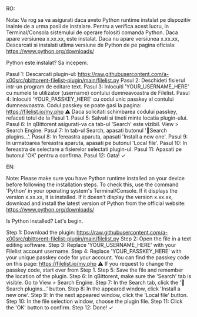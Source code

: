RO: 

Nota: Va rog sa va asigurati daca aveto Python runtime instalat pe dispozitiv inainte de a urma pasii de instalare.
Pentru a verifica acest lucru, in Terminal/Consola sistemului de operare folositi comanda Python. 
Daca apare versiunea x.xx.xx, este instalat.
Daca nu apare versiunea x.xx.xx, Descarcati si instalati utlima versiune de Python de pe pagina oficiala: https://www.python.org/downloads/

Python este instalat? Sa incepem.

Pasul 1: Descarcati plugin-ul: https://raw.githubusercontent.com/a-x00src/qbittorent-filelist-plugin/main/filelist.py
Pasul 2: Deschideti fisierul intr-un program de editare text.
Pasul 3: Inlocuiti 'YOUR_USERNAME_HERE' cu numele te utilizator (username) contului dumneavoastra de Filelist.
Pasul 4: Inlocuiti 'YOUR_PASSKEY_HERE' cu codul unic passkey al contului dumneavoastra. 
         Codul passkey se poate gasi la pagina: https://filelist.io/my.php
         ⚠ Daca solicitati schimbarea codului passkey, refaceti totul de la Pasul 1.
Pasul 5: Salvati si tineti minte locatia plugin-ului.
Pasul 6: In qBittorent asigurati-va ca tab-ul 'Search' este vizibil. View > Search Engine.
Pasul 7: In tab-ul Search, apasati butonul '🧩Search plugins...'.
Pasul 8: In fereastra aparuta, apasati 'Install a new one'.
Pasul 9: In urmatoarea fereastra aparuta, apasati pe butonul 'Local file'.
Pasul 10: In fereastra de selectare a fisierelor selectati plugin-ul.
Pasul 11: Apasati pe butonul 'OK' pentru a confirma.
Pasul 12: Gata! ✓

EN:

Note: Please make sure you have Python runtime installed on your device before following the installation steps.
To check this, use the command 'Python' in your operating system's Terminal/Console.
If it displays the version x.xx.xx, it is installed.
If it doesn't display the version x.xx.xx, download and install the latest version of Python from the official website: https://www.python.org/downloads/

Is Python installed? Let's begin.

Step 1: Download the plugin: https://raw.githubusercontent.com/a-x00src/qbittorent-filelist-plugin/main/filelist.py
Step 2: Open the file in a text editing software.
Step 3: Replace 'YOUR_USERNAME_HERE' with your Filelist account username.
Step 4: Replace 'YOUR_PASSKEY_HERE' with your unique passkey code for your account.
        You can find the passkey code on this page: https://filelist.io/my.php
        ⚠ If you request to change the passkey code, start over from Step 1.
Step 5: Save the file and remember the location of the plugin.
Step 6: In qBittorent, make sure the 'Search' tab is visible. Go to View > Search Engine.
Step 7: In the Search tab, click the '🧩Search plugins...' button.
Step 8: In the appeared window, click 'Install a new one'.
Step 9: In the next appeared window, click the 'Local file' button.
Step 10: In the file selection window, choose the plugin file.
Step 11: Click the 'OK' button to confirm.
Step 12: Done! ✓

